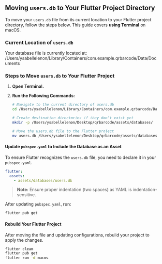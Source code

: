 ## Moving `users.db` to Your Flutter Project Directory

To move your `users.db` file from its current location to your Flutter project directory, follow the steps below. This guide covers **using Terminal** on macOS.

### Current Location of `users.db`

Your database file is currently located at: /Users/ysabellelenon/Library/Containers/com.example.qrbarcode/Data/Documents

### Steps to Move `users.db` to Your Flutter Project

1. **Open Terminal.**

2. **Run the Following Commands:**

   ```bash
   # Navigate to the current directory of users.db
   cd /Users/ysabellelenon/Library/Containers/com.example.qrbarcode/Data/Documents/
   
   # Create destination directories if they don't exist yet
   mkdir -p /Users/ysabellelenon/Desktop/qrbarcode/assets/databases/
   
   # Move the users.db file to the Flutter project
   mv users.db /Users/ysabellelenon/Desktop/qrbarcode/assets/databases/
   ```

#### Update `pubspec.yaml` to Include the Database as an Asset

To ensure Flutter recognizes the `users.db` file, you need to declare it in your `pubspec.yaml`.

```yaml
flutter:
  assets:
    - assets/databases/users.db
```

> **Note:** Ensure proper indentation (two spaces) as YAML is indentation-sensitive.

After updating `pubspec.yaml`, run:

```bash
flutter pub get
```

#### Rebuild Your Flutter Project

After moving the file and updating configurations, rebuild your project to apply the changes.

```bash
flutter clean
flutter pub get
flutter run -d macos
```